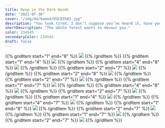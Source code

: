 ```yaml
---
title: Deep in the Dark Woods
date: "2021-07-30"
cover: "/img/darkwood/DSC03582.jpg"
description: "You look tired. I don’t suppose you’ve heard it, have you? The voice? Calling you through the trees, calling you to come and rest? That sweet voice—it has a way of getting into your head. But it wants to devour you, you know. The whole forest wants to devour you. It’s devouring you from the inside, right now. You’re no different than the screaming shadows you see outside at night. You’re all heading the same way, straight into its jaws. Me? I’m hungry—can’t you tell?"
shortDescription: "The whole forest wants to devour you."
color: 234545
secondaryColor: 234545
draft: false
---
```


{{% gridItem start="1" end="8" %}}
![](/img/darkwood/DSC03541.jpg)
{{% /gridItem %}}
{{% gridItem start="1" end="4" %}}
![](/img/darkwood/DSC03515.jpg)
{{% /gridItem %}}
{{% gridItem start="4" end="8" %}}
![](/img/darkwood/DSC03532.jpg)
{{% /gridItem %}}
{{% gridItem start="2" end="7" %}}
![](/img/darkwood/DSC03538.jpg)
{{% /gridItem %}}
{{% gridItem start="2" end="8" %}}
![](/img/darkwood/DSC03564.jpg)
{{% /gridItem %}}
{{% gridItem start="2" end="7" %}}
![](/img/darkwood/DSC03554.jpg)
{{% /gridItem %}}
{{% gridItem start="1" end="7" %}}
![](/img/darkwood/DSC03582.jpg)
{{% /gridItem %}}
{{% gridItem start="4" end="8" %}}
![](/img/darkwood/DSC03513.jpg)
{{% /gridItem %}}
{{% gridItem start="2" end="7" %}}
![](/img/darkwood/DSC03520.jpg)
{{% /gridItem %}}
{{% gridItem start="1" end="4" %}}
![](/img/darkwood/DSC03556.jpg)
{{% /gridItem %}}
{{% gridItem start="4" end="7" %}}
![](/img/darkwood/DSC03583.jpg)
{{% /gridItem %}}
{{% gridItem start="1" end="8" %}}
![](/img/darkwood/DSC03510.jpg)
{{% /gridItem %}}
{{% gridItem start="2" end="7" %}}
![](/img/darkwood/DSC03535.jpg)
{{% /gridItem %}}
{{% gridItem start="1" end="7" %}}
![](/img/darkwood/DSC03551.jpg)
{{% /gridItem %}}
{{% gridItem start="2" end="7" %}}
![](/img/darkwood/DSC03591.jpg)
{{% /gridItem %}}
